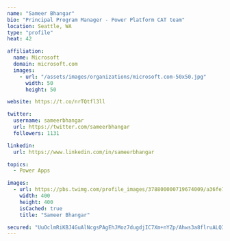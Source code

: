 ```yaml
---
name: "Sameer Bhangar"
bio: "Principal Program Manager - Power Platform CAT team"
location: Seattle, WA
type: "profile"
heat: 42

affiliation:
  name: Microsoft
  domain: microsoft.com
  images:
    - url: "/assets/images/organizations/microsoft.com-50x50.jpg"
      width: 50
      height: 50

website: https://t.co/nrTQtfl3ll

twitter:
  username: sameerbhangar
  url: https://twitter.com/sameerbhangar
  followers: 1131

linkedin:
  url: https://www.linkedin.com/in/sameerbhangar

topics:
  - Power Apps

images:
  - url: https://pbs.twimg.com/profile_images/378800000719674009/a36fe7ddfab1778b76e5793772e43798_400x400.jpeg
    width: 400
    height: 400
    isCached: true
    title: "Sameer Bhangar"

secured: "UuOclmRiKBJ4GuAlNcgsPAgEhJMoz7dugdjIC7Xm+nYZp/Ahws3a8flruALQ3vcdsNn70D7hwR2lHGJ0zMy24KordKr0QF0V1SjtgJXiVaShtD/NirYAWtcug6lrDfypB6VQAJwtdlL+UJtVDkGXs6lV53mt/BA8pagWfyabS+Nz2RqVh4cdtoLLHO3VA5/OM33aRU2126qnZj/bBE65Jd4UatyUy280a6fmscN8qvX3gvSdJhLN9XoRKBCLaUZusvnuL0JkHIHrUOTU7zFrfNzxA4qJmSoMZiuMvXADU47TtTilVoki27wEm5wLiq9rDiLcINX8fnMownK3Ywkb2clxqLv18HfXcLuNIlIDx7SrUkeKT0wndXM52horaawmX+arDWHuLAZCH6j5YR5Fiw==;EUsZX54Oaec6Iru08H3Pvw=="
---
```


